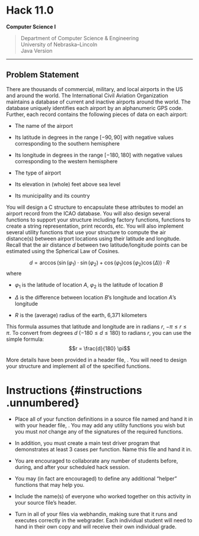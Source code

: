 
# Hack 11.0
**Computer Science I**
> Department of Computer Science & Engineering  
> University of Nebraska–Lincoln  
> Java Version
------------------------------------------------------------------------

## Problem Statement

There are thousands of commercial, military, and local airports in the
US and around the world. The International Civil Aviation Organization
maintains a database of current and inactive airports around the world.
The database uniquely identifies each airport by an alphanumeric GPS
code. Further, each record contains the following pieces of data on each
airport:

-   The name of the airport

-   Its latitude in degrees in the range $[-90, 90]$ with negative
    values corresponding to the southern hemisphere

-   Its longitude in degrees in the range $[-180, 180]$ with negative
    values corresponding to the western hemisphere

-   The type of airport

-   Its elevation in (whole) feet above sea level

-   Its municipality and its country

You will design a C structure to encapsulate these attributes to model
an airport record from the ICAO database. You will also design several
functions to support your structure including factory functions,
functions to create a string representation, print records, etc. You
will also implement several utility functions that use your structure to
compute the air distance(s) between airport locations using their
latitude and longitude. Recall that the air distance $d$ between two
latitude/longitude points can be estimated using the Spherical Law of
Cosines.

$$d = \arccos{(\sin(\varphi_1) \cdot \sin(\varphi_2) + \cos(\varphi_1) \cos(\varphi_2) \cos(\Delta) )} \cdot R$$
where

-   $\varphi_1$ is the latitude of location $A$, $\varphi_2$ is the
    latitude of location $B$

-   $\Delta$ is the difference between location $B$’s longitude and
    location $A$’s longitude

-   $R$ is the (average) radius of the earth, 6,371 kilometers

This formula assumes that latitude and longitude are in radians $r$,
$-\pi \leq r \leq \pi$. To convert from degrees $d$
($-180 \leq d \leq 180$) to radians $r$, you can use the simple formula:
$$r = \frac{d}{180} \pi$$

More details have been provided in a header file, . You will need to
design your structure and implement all of the specified functions.

Instructions {#instructions .unnumbered}
============

-   Place all of your function definitions in a source file named and
    hand it in with your header file, . You may add any utility
    functions you wish but you must *not* change any of the signatures
    of the required functions.

-   In addition, you must create a main test driver program that
    demonstrates at least 3 cases per function. Name this file and hand
    it in.

-   You are encouraged to collaborate any number of students before,
    during, and after your scheduled hack session.

-   You may (in fact are encouraged) to define any additional “helper”
    functions that may help you.

-   Include the name(s) of everyone who worked together on this activity
    in your source file’s header.

-   Turn in all of your files via webhandin, making sure that it runs
    and executes correctly in the webgrader. Each individual student
    will need to hand in their own copy and will receive their own
    individual grade.
